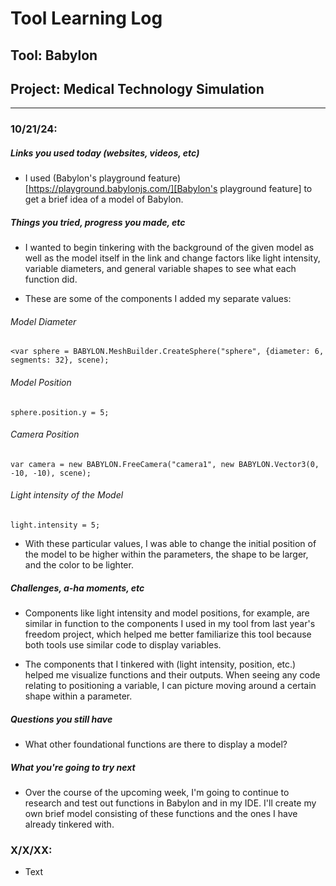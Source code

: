 # Tool Learning Log

## Tool: **Babylon**

## Project: **Medical Technology Simulation**

---

### 10/21/24:

##### Links you used today (websites, videos, etc)

* I used (Babylon's playground feature)[https://playground.babylonjs.com/][Babylon's playground feature] to get a brief idea of a model of Babylon.

##### Things you tried, progress you made, etc

* I wanted to begin tinkering with the background of the given model as well as the model itself in the link and change factors like light intensity, variable diameters, and general variable shapes to see what each function did.

* These are some of the components I added my separate values:

###### Model Diameter

```JS
<var sphere = BABYLON.MeshBuilder.CreateSphere("sphere", {diameter: 6, segments: 32}, scene);
```

###### Model Position

```JS
sphere.position.y = 5;
```

###### Camera Position

```JS
var camera = new BABYLON.FreeCamera("camera1", new BABYLON.Vector3(0, -10, -10), scene);
```

###### Light intensity of the Model

```JS
light.intensity = 5;
```

* With these particular values, I was able to change the initial position of the model to be higher within the parameters, the shape to be larger, and the color to be lighter.

##### Challenges, a-ha moments, etc

* Components like light intensity and model positions, for example, are similar in function to the components I used in my tool from last year's freedom project, which helped me better familiarize this tool because both tools use similar code to display variables.

* The components that I tinkered with (light intensity, position, etc.) helped me visualize functions and their outputs. When seeing any code relating to positioning a variable, I can picture moving around a certain shape within a parameter.

##### Questions you still have

* What other foundational functions are there to display a model?

##### What you're going to try next

* Over the course of the upcoming week, I'm going to continue to research and test out functions in Babylon and in my IDE. I'll create my own brief model consisting of these functions and the ones I have already tinkered with.

### X/X/XX:
* Text


<!--
* Links you used today (websites, videos, etc)
* Things you tried, progress you made, etc
* Challenges, a-ha moments, etc
* Questions you still have
* What you're going to try next
-->
